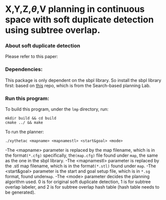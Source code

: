 
# X,Y,Z,$\theta$,V planning in continuous space with soft duplicate detection using subtree overlap.

### About soft duplicate detection
Please refer to this paper: 

### Dependencies:
This package is only dependent on the sbpl library.
So install the sbpl library first: based on [this](https://github.com/SushiStar/sbpl_cspace) repo, which is from the Search-based planning Lab.

### Run this program:
To build this program, under the ```lmp``` directory, run:
```
mkdir build && cd build
cmake ../ && make
```
To run the planner:
```
./xythetac <mapname> <mapnamestl> <start&goal> <mode>
```
-The \<mapname\> parameter is replaced by the map filename, which is in the format```(*.cfg)```  specifically, the```(map.cfg)``` file found under ```map```, the same as the one in the sbpl library.
-The \<mapnamestl\> parameter is replaced by the .stl map filename, which is in the format```(*.stl)``` found under ```map```.
-The \<start&goal\> parameter is the start and goal setup file, which is in ```*.sg``` format, found under```map```.
-The  \<mode\> parameter decides the planning algorithm used. 0 is for original soft duplicate detection, 1 is for subtree overlap labeler, and 2 is for subtree overlap hash table (hash table needs to be generated).

